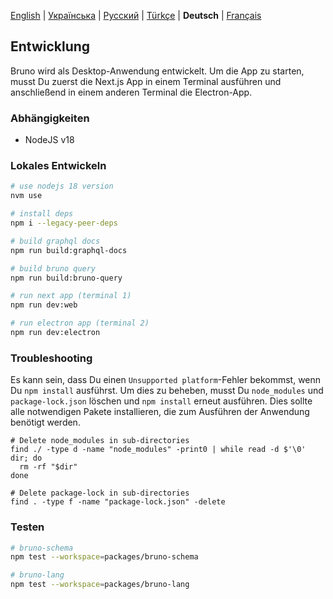 [English](/docs/development.md) | [Українська](/docs/development_ua.md) | [Русский](/docs/development_ru.md) | [Türkçe](/contributing_tr.md) | **Deutsch** | [Français](/docs/development_fr.md)

## Entwicklung

Bruno wird als Desktop-Anwendung entwickelt. Um die App zu starten, musst Du zuerst die Next.js App in einem Terminal ausführen und anschließend in einem anderen Terminal die Electron-App.

### Abhängigkeiten

- NodeJS v18

### Lokales Entwickeln

```bash
# use nodejs 18 version
nvm use

# install deps
npm i --legacy-peer-deps

# build graphql docs
npm run build:graphql-docs

# build bruno query
npm run build:bruno-query

# run next app (terminal 1)
npm run dev:web

# run electron app (terminal 2)
npm run dev:electron
```

### Troubleshooting

Es kann sein, dass Du einen `Unsupported platform`-Fehler bekommst, wenn Du `npm install` ausführst. Um dies zu beheben, musst Du `node_modules` und `package-lock.json` löschen und `npm install` erneut ausführen. Dies sollte alle notwendigen Pakete installieren, die zum Ausführen der Anwendung benötigt werden.

```shell
# Delete node_modules in sub-directories
find ./ -type d -name "node_modules" -print0 | while read -d $'\0' dir; do
  rm -rf "$dir"
done

# Delete package-lock in sub-directories
find . -type f -name "package-lock.json" -delete
```

### Testen

```bash
# bruno-schema
npm test --workspace=packages/bruno-schema

# bruno-lang
npm test --workspace=packages/bruno-lang
```
